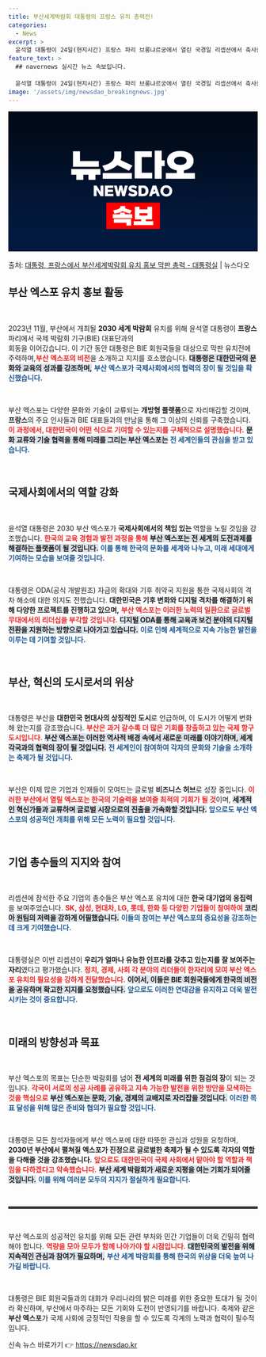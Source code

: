 ```yaml
---
title: 부산세계박람회 대통령의 프랑스 유치 총력전!
categories:
  - News
excerpt: >
  윤석열 대통령이 24일(현지시간) 프랑스 파리 브롱냐르궁에서 열린 국경일 리셉션에서 축사를 하고 있다.(사진…
feature_text: >
  ## navernews 실시간 뉴스 속보입니다.

  윤석열 대통령이 24일(현지시간) 프랑스 파리 브롱냐르궁에서 열린 국경일 리셉션에서 축사를 하고 있다.(사진…
image: '/assets/img/newsdao_breakingnews.jpg'
---
```


![뉴스다오 속보](/assets/img/newsdao_breakingnews.jpg)

<p>출처: <a href="https://newsdao.kr/2645" rel="dofollow">대통령, 프랑스에서 부산세계박람회 유치 홍보 막판 총력 - 대통령실</a> | 뉴스다오</p>

<h2 data-ke-size="size26">부산 엑스포 유치 홍보 활동</h2>

<p data-ke-size="size16">&nbsp;</p>

2023년 11월, 부산에서 개최될 <b>2030 세계 박람회</b> 유치를 위해 윤석열 대통령이 <b>프랑스</b> 파리에서 국제 박람회 기구(BIE) 대표단과의<br> 회동을 이어갔습니다. 이 기간 동안 대통령은 BIE 회원국들을 대상으로 막판 유치전에 주력하며,<b><span style="color: #ee2323;">부산 엑스포의 비전</span></b>을 소개하고 지지를 호소했습니다. <b><span style="background-color: #21538527;">대통령은 대한민국의 문화와 교육의 성과를 강조하며,</span></b> <b><span style="color: #1a5490;">부산 엑스포가 국제사회에서의 협력의 장이 될 것임을 확신했습니다.</span></b> 

<p data-ke-size="size16">&nbsp;</p>

부산 엑스포는 다양한 문화와 기술이 교류되는 <b>개방형 플랫폼</b>으로 자리매김할 것이며, <b>프랑스</b>의 주요 인사들과 BIE 대표들과의 만남을 통해 그 이상의 신뢰를 구축했습니다. <b><span style="color: #ee2323;">이 과정에서, 대한민국이 어떤 식으로 기여할 수 있는지를 구체적으로 설명했습니다.</span></b> <b><span style="background-color: #21538527;">문화 교류와 기술 협력을 통해 미래를 그리는 부산 엑스포는</span></b> <b><span style="color: #1a5490;">전 세계인들의 관심을 받고 있습니다.</span></b>

<p data-ke-size="size16">&nbsp;</p>

<h2 data-ke-size="size26">국제사회에서의 역할 강화</h2>

<p data-ke-size="size16">&nbsp;</p>

윤석열 대통령은 2030 부산 엑스포가 <b>국제사회에서의 책임 있는 </b>역할을 노릴 것임을 강조했습니다. <b><span style="color: #ee2323;">한국의 교육 경험과 발전 과정을 통해</span></b> <b><span style="background-color: #21538527;">부산 엑스포는 전 세계의 도전과제를 해결하는 플랫폼이 될 것입니다.</span></b> <b><span style="color: #1a5490;">이를 통해 한국의 문화를 세계와 나누고, 미래 세대에게 기여하는 모습을 보여줄 것입니다.</span></b>

<p data-ke-size="size16">&nbsp;</p>

대통령은 ODA(공식 개발원조) 자금의 확대와 기후 취약국 지원을 통한 국제사회의 격차 해소에 대한 의지도 전했습니다. <b>대한민국은 기후 변화와 디지털 격차를 해결하기 위해 다양한 프로젝트를 진행하고 있으며,</b> <b><span style="color: #ee2323;">부산 엑스포는 이러한 노력의 일환으로 글로벌 무대에서의 리더십을 부각할 것입니다.</span></b> <b><span style="background-color: #21538527;">디지털 ODA를 통해 교육과 보건 분야의 디지털 전환을 지원하는 방향으로 나아가고 있습니다.</span></b> <b><span style="color: #1a5490;">이로 인해 세계적으로 지속 가능한 발전을 이루는 데 기여할 것입니다.</span></b>

<p data-ke-size="size16">&nbsp;</p>

<h2 data-ke-size="size26">부산, 혁신의 도시로서의 위상</h2>

<p data-ke-size="size16">&nbsp;</p>

대통령은 부산을 <b>대한민국 현대사의 상징적인 도시</b>로 언급하며, 이 도시가 어떻게 변화해 왔는지를 강조했습니다. <b><span style="color: #ee2323;">부산은 과거 갈수록 더 많은 기회를 창출하고 있는 국제 항구 도시입니다.</span></b> <b><span style="background-color: #21538527;">부산 엑스포는 이러한 역사적 배경 속에서 새로운 미래를 이야기하며, 세계 각국과의 협력의 장이 될 것입니다.</span></b> <b><span style="color: #1a5490;">전 세계인이 참여하여 각자의 문화와 기술을 소개하는 축제가 될 것입니다.</span></b>

<p data-ke-size="size16">&nbsp;</p>

부산은 이제 많은 기업과 인재들이 모여드는 글로벌 <b>비즈니스 허브</b>로 성장 중입니다. <b><span style="color: #ee2323;">이러한 부산에서 열릴 엑스포는 한국의 기술력을 보여줄 최적의 기회가 될 것</span></b>이며, <b><span style="background-color: #21538527;">세계적인 혁신가들과 교류하며 글로벌 시장으로의 진출을 가속화할 것입니다.</span></b> <b><span style="color: #1a5490;">앞으로도 부산 엑스포의 성공적인 개최를 위해 모든 노력이 필요할 것입니다.</span></b>

<p data-ke-size="size16">&nbsp;</p>

<h2 data-ke-size="size26">기업 총수들의 지지와 참여</h2>

<p data-ke-size="size16">&nbsp;</p>

리셉션에 참석한 주요 기업의 총수들은 부산 엑스포 유치에 대한 <b>한국 대기업의 응집력</b>을 보여주었습니다. <b><span style="color: #ee2323;">SK, 삼성, 현대차, LG, 롯데, 한화 등 다양한 기업들이 참여하여</span></b> <b><span style="background-color: #21538527;">코리아 원팀의 저력을 강하게 어필했습니다.</span></b> <b><span style="color: #1a5490;">이들의 참여는 부산 엑스포의 중요성을 강조하는 데 크게 기여했습니다.</span></b>

<p data-ke-size="size16">&nbsp;</p>

대통령실은 이번 리셉션이 <b>우리가 얼마나 유능한 인프라를 갖추고 있는지를 잘 보여주는 자리</b>였다고 평가했습니다. <b><span style="color: #ee2323;">정치, 경제, 사회 각 분야의 리더들이 한자리에 모여 부산 엑스포 유치의 필요성을 강하게 전달했습니다.</span></b> <b><span style="background-color: #21538527;">이어서, 이들은 BIE 회원국들에게 한국의 비전을 공유하며 확고한 지지를 요청했습니다.</span></b> <b><span style="color: #1a5490;">앞으로도 이러한 연대감을 유지하고 더욱 발전시키는 것이 중요합니다.</span></b>

<p data-ke-size="size16">&nbsp;</p>

<h2 data-ke-size="size26">미래의 방향성과 목표</h2>

<p data-ke-size="size16">&nbsp;</p>

부산 엑스포의 목표는 단순한 박람회를 넘어 <b>전 세계의 미래를 위한 점검의 장</b>이 되는 것입니다. <b><span style="color: #ee2323;">각국이 서로의 성공 사례를 공유하고 지속 가능한 발전을 위한 방안을 모색하는 것을 핵심으로</span></b> <b><span style="background-color: #21538527;">부산 엑스포는 문화, 기술, 경제의 교배지로 자리잡을 것입니다.</span></b> <b><span style="color: #1a5490;">이러한 목표 달성을 위해 많은 준비와 협의가 필요할 것입니다.</span></b>

<p data-ke-size="size16">&nbsp;</p>

대통령은 모든 참석자들에게 부산 엑스포에 대한 따뜻한 관심과 성원을 요청하며, <b>2030년 부산에서 펼쳐질 엑스포가 진정으로 글로벌한 축제가 될 수 있도록 각자의 역할을 다해줄 것을 강조했습니다.</b> <b><span style="color: #ee2323;">앞으로도 대한민국이 국제 사회에서 맡아야 할 역할과 책임을 다하겠다고 약속했습니다.</span></b> <b><span style="background-color: #21538527;">부산 세계 박람회가 새로운 지평을 여는 기회가 되어줄 것입니다.</span></b> <b><span style="color: #1a5490;">이를 위해 여러분 모두의 지지가 절실하게 필요합니다.</span></b>

<p data-ke-size="size16">&nbsp;</p>

<hr style="height:5px; border:none; color:#333; background-color:#333;" />

<p data-ke-size="size16">&nbsp;</p>

부산 엑스포의 성공적인 유치를 위해 모든 관련 부처와 민간 기업들이 더욱 긴밀히 협력해야 합니다. <b><span style="color: #ee2323;">역량을 모아 모두가 함께 나아가야 할 시점입니다.</span></b> <b><span style="background-color: #21538527;">대한민국의 발전을 위해 지속적인 관심과 참여가 필요하며,</span></b> <b><span style="color: #1a5490;">부산 세계 박람회를 통해 한국의 위상을 더욱 높여 나가길 바랍니다.</span></b>

<p data-ke-size="size16">&nbsp;</p>

대통령은 BIE 회원국들과의 대화가 우리나라의 밝은 미래를 위한 중요한 토대가 될 것이라 확신하며, 부산에서 마주하는 모든 기회와 도전이 반영되기를 바랍니다. 축제와 같은 <b>부산 엑스포</b>가 국제 사회에 긍정적인 작용을 할 수 있도록 각계의 노력과 협력이 필수적입니다. 

신속 뉴스 바로가기 👉 <a href="https://newsdao.kr" rel="dofollow">https://newsdao.kr</a>


